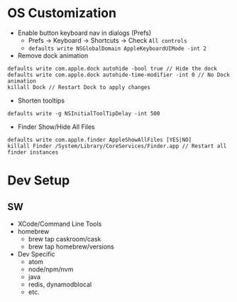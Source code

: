 # OS Customization

* Enable button keyboard nav in dialogs (Prefs)
  * Prefs -> Keyboard -> Shortcuts -> Check `All controls`
  * `defaults write NSGlobalDomain AppleKeyboardUIMode -int 2`
* Remove dock animation
```
defaults write com.apple.dock autohide -bool true // Hide the dock
defaults write com.apple.dock autohide-time-modifier -int 0 // No Dock animation
killall Dock // Restart Dock to apply changes
```
* Shorten tooltips
```
defaults write -g NSInitialToolTipDelay -int 500
```
* Finder Show/Hide All Files
```
defaults write com.apple.finder AppleShowAllFiles [YES|NO]
killall Finder /System/Library/CoreServices/Finder.app // Restart all finder instances
```

# Dev Setup

## SW

* XCode/Command Line Tools
* homebrew
  * brew tap caskroom/cask
  * brew tap homebrew/versions
* Dev Specific
  * atom
  * node/npm/nvm
  * java
  * redis, dynamodblocal
  * etc.
